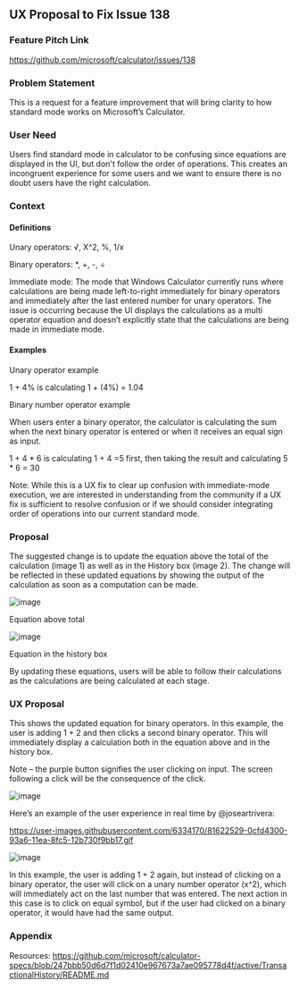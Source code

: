 
## UX Proposal to Fix Issue 138


### Feature Pitch Link
https://github.com/microsoft/calculator/issues/138


### Problem Statement
This is a request for a feature improvement that will bring clarity to how standard mode works on Microsoft’s Calculator.  


### User Need
Users find standard mode in calculator to be confusing since equations are displayed in the UI, but don't follow the order of operations. This creates an incongruent experience for some users and we want to ensure there is no doubt users have the right calculation. 


### Context

#### Definitions
Unary operators: √, X^2, %, 1/x 

Binary operators: *, +, -, ÷  

Immediate mode: The mode that Windows Calculator currently runs where calculations are being made left-to-right immediately for binary operators and immediately after the last entered number for unary operators. 
The issue is occurring because the UI displays the calculations as a multi operator equation and doesn’t explicitly state that the calculations are being made in immediate mode. 

#### Examples

Unary operator example

1 + 4% is calculating 1 + (4%) = 1.04 

Binary number operator example

When users enter a binary operator, the calculator is calculating the sum when the next binary operator is entered or when it receives an equal sign as input. 

1 + 4 * 6 is calculating 1 + 4 =5 first, then taking the result and calculating  5 * 6 = 30 

Note: While this is a UX fix to clear up confusion with immediate-mode execution, we are interested in understanding from the community if a UX fix is sufficient to resolve confusion or if we should consider integrating order of operations into our current standard mode. 



### Proposal
The suggested change is to update the equation above the total of the calculation (image 1) as well as in the History box (image 2). The change will be reflected in these updated equations by showing the output of the calculation as soon as a computation can be made.   

 ![image](https://user-images.githubusercontent.com/2113188/98874495-3703f080-242f-11eb-9c76-5e9d70a7d636.png)
 
Equation above total 

   ![image](https://user-images.githubusercontent.com/2113188/98874630-74687e00-242f-11eb-8d7e-6c79e5ae69ab.png)

Equation in the history box 

By updating these equations, users will be able to follow their calculations as the calculations are being calculated at each stage. 

### UX Proposal 
This shows the updated equation for binary operators. In this example, the user is adding 1 + 2 and then clicks a second binary operator. This will immediately display a calculation both in the equation above and in the history box.  

Note – the purple button signifies the user clicking on input. The screen following a click will be the consequence of the click.  
 
![image](https://user-images.githubusercontent.com/2113188/98876411-19388a80-2433-11eb-90bd-85514401ac93.png)
 
Here’s an example of the user experience in real time by @joseartrivera: 

https://user-images.githubusercontent.com/6334170/81622529-0cfd4300-93a6-11ea-8fc5-12b730f9bb17.gif 

![image](https://user-images.githubusercontent.com/2113188/98876669-9d8b0d80-2433-11eb-95e6-e948e8d6a006.png)

In this example, the user is adding 1 + 2 again, but instead of clicking on a binary operator, the user will click on a unary number operator (x^2), which will immediately act on the last number that was entered. The next action in this case is to click on equal symbol, but if the user had clicked on a binary operator, it would have had the same output. 


### Appendix

Resources:
  https://github.com/microsoft/calculator-specs/blob/247bbb50d6d7f1d02410e967673a7ae095778d4f/active/TransactionalHistory/README.md
